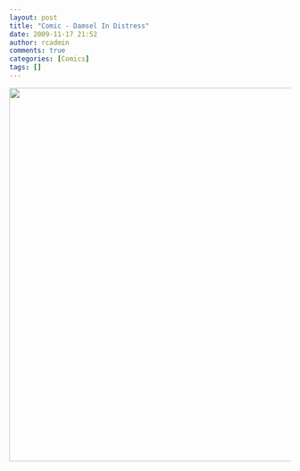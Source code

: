 ```yaml
---
layout: post
title: "Comic - Damsel In Distress"
date: 2009-11-17 21:52
author: rcadmin
comments: true
categories: [Comics]
tags: []
---
```

<img src="http://dl.bitsmack.com/uploads/2009/11/20091117.jpg" alt="" title="Happy Birthday Ashley!" width="610" height="670" class="alignnone size-full wp-image-1791" />
